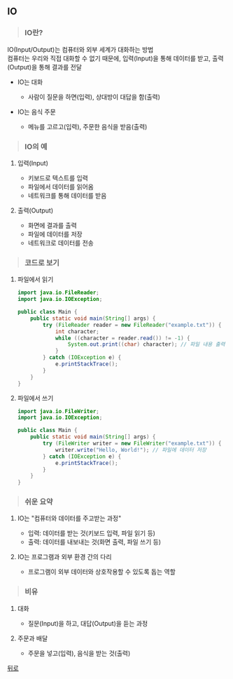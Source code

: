 ## IO
> ### IO란?
IO(Input/Output)는 컴퓨터와 외부 세계가 대화하는 방법</br>
컴퓨터는 우리와 직접 대화할 수 없기 때문에, 입력(Input)을 통해 데이터를 받고, 출력(Output)을 통해 결과를 전달

- IO는 대화
    - 사람이 질문을 하면(입력), 상대방이 대답을 함(출력)

- IO는 음식 주문
    - 메뉴를 고르고(입력), 주문한 음식을 받음(출력)

> ### IO의 예
1. 입력(Input)
    - 키보드로 텍스트를 입력
    - 파일에서 데이터를 읽어옴
    - 네트워크를 통해 데이터를 받음

2. 출력(Output)
    - 화면에 결과를 출력
    - 파일에 데이터를 저장
    - 네트워크로 데이터를 전송

> ### 코드로 보기
1. 파일에서 읽기
    ```java
    import java.io.FileReader;
    import java.io.IOException;

    public class Main {
        public static void main(String[] args) {
            try (FileReader reader = new FileReader("example.txt")) {
                int character;
                while ((character = reader.read()) != -1) {
                    System.out.print((char) character); // 파일 내용 출력
                }
            } catch (IOException e) {
                e.printStackTrace();
            }
        }
    }
    ```

2. 파일에서 쓰기
    ```java
    import java.io.FileWriter;
    import java.io.IOException;

    public class Main {
        public static void main(String[] args) {
            try (FileWriter writer = new FileWriter("example.txt")) {
                writer.write("Hello, World!"); // 파일에 데이터 저장
            } catch (IOException e) {
                e.printStackTrace();
            }
        }
    }
    ```

> ### 쉬운 요약
1. IO는 "컴퓨터와 데이터를 주고받는 과정"
    - 입력: 데이터를 받는 것(키보드 입력, 파일 읽기 등)
    - 출력: 데이터를 내보내는 것(화면 출력, 파일 쓰기 등)

2. IO는 프로그램과 외부 환경 간의 다리
    - 프로그램이 외부 데이터와 상호작용할 수 있도록 돕는 역할

> ### 비유
1. 대화
    - 질문(Input)을 하고, 대답(Output)을 듣는 과정

2. 주문과 배달
    - 주문을 넣고(입력), 음식을 받는 것(출력)

[뒤로](../README.md#java-study-notes)